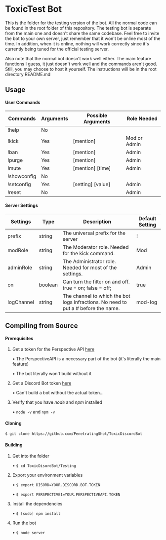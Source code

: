 # ToxicTest Bot

This is the folder for the testing version of the bot. All the normal code can be found in the root folder of this repository. The testing bot is separate from the main one and doesn't share the same codebase. Feel free to invite the bot to your own server, just remember that it won't be online most of the time. In addition, when it is online, nothing will work correctly since it's currently being tuned for the official testing server.

Also note that the normal bot doesn't work well either. The main feature functions I guess, it just doesn't work well and the commands aren't good. Still, you may choose to host it yourself. The instructions will be in the root directory README.md

## Usage

#### User Commands

| Commands    | Arguments | Possible Arguments | Role Needed  |
|-------------|-----------|--------------------|--------------|
| !help       | No        |                    |              |
| !kick       | Yes       | [mention]          | Mod or Admin |
| !ban        | Yes       | [mention]          | Admin        |
| !purge      | Yes       | [mention]          | Admin        |
| !mute       | Yes       | [mention] [time]   | Admin        |
| !showconfig | No        |                    |              |
| !setconfig  | Yes       | [setting] [value]  | Admin        |
| !reset      | No        |                    | Admin        |

#### Server Settings

| Settings   | Type    | Description                                                                        | Default Setting |
|------------|---------|------------------------------------------------------------------------------------|-----------------|
| prefix     | string  | The universal prefix for the server                                                | !               |
| modRole    | string  | The Moderator role. Needed for the kick command.                                   | Mod             |
| adminRole  | string  | The Administrator role. Needed for most of the settings.                           | Admin           |
| on         | boolean | Can turn the filter on and off. true = on; false = off;                            | true            |
| logChannel | string  | The channel to which the bot logs infractions. No need to put a # before the name. | mod-log         |

## Compiling from Source
#### Prerequisites
1. Get a token for the Perspective API [here](https://www.perspectiveapi.com/#/)
    
    • The PerspectiveAPI is a necessary part of the bot (it's literally the main feature)
    
    • The bot literally won't build without it

2.  Get a Discord Bot token [here](https://discordapp.com/developers/applications/)

    • Can't build a bot without the actual token...
3. Verify that you have *node* and *npm* installed
    
    • `node -v` and `npm -v`
#### Cloning

```bash
$ git clone https://github.com/PenetratingShot/ToxicDiscordBot
```

#### Building
1. Get into the folder
    
    • `$ cd ToxicDisordBot/Testing`
2.  Export your environment variables

    • `$ export DISORD=YOUR.DISCORD.BOT.TOKEN`
    
    • `$ export PERSPECTIVE1=YOUR.PERSPECTIVEAPI.TOKEN`
3. Install the dependencies

    • `$ [sudo] npm install`
4. Run the bot
    
    • `$ node server`
